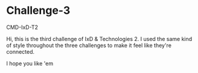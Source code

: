 # Challenge-3
CMD-IxD-T2

Hi, this is the third challenge of IxD & Technologies 2. I used the same kind of style throughout the three 
challenges to make it feel like they're connected. 

I hope you like 'em
